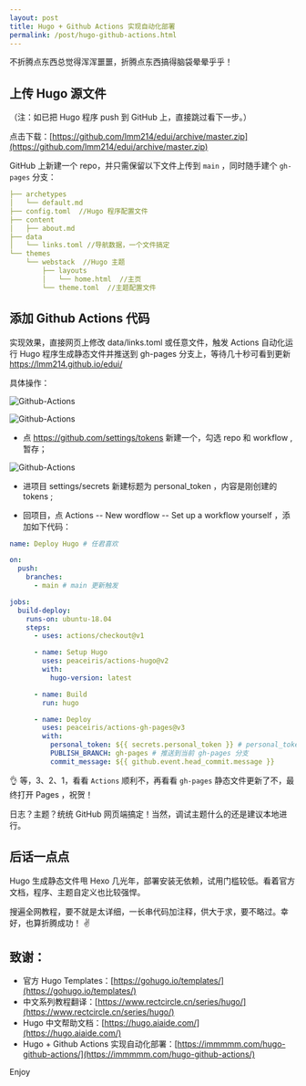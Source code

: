 ```yaml
---
layout: post
title: Hugo + Github Actions 实现自动化部署
permalink: /post/hugo-github-actions.html
---
```


不折腾点东西总觉得浑浑噩噩，折腾点东西搞得脑袋晕晕乎乎！

<!--more-->

## 上传 Hugo 源文件

（注：如已把 Hugo 程序 push 到 GitHub 上，直接跳过看下一步。）

点击下载：[https://github.com/lmm214/edui/archive/master.zip](https://github.com/lmm214/edui/archive/master.zip)

GitHub 上新建一个 repo，并只需保留以下文件上传到 `main` ，同时随手建个 `gh-pages` 分支：

```yml
├── archetypes
│   └── default.md
├── config.toml  //Hugo 程序配置文件
├── content
│   ├── about.md
├── data
│   └── links.toml //导航数据，一个文件搞定
└── themes
    └── webstack  //Hugo 主题
        ├── layouts
        │   └── home.html  //主页
        └── theme.toml  //主题配置文件
```
		
## 添加 Github Actions 代码

实现效果，直接网页上修改 data/links.toml 或任意文件，触发 Actions 自动化运行 Hugo 程序生成静态文件并推送到 gh-pages 分支上，等待几十秒可看到更新 https://lmm214.github.io/edui/

具体操作：

![Github-Actions](https://cdn.jsdelivr.net/gh/hsce/hsce.github.io@main/static/hugo-github-actions/tokens-1.png)

![Github-Actions](https://cdn.jsdelivr.net/gh/hsce/hsce.github.io@main/static/hugo-github-actions/tokens-2.png)

 - 点 https://github.com/settings/tokens 新建一个，勾选 repo 和 workflow ,暂存；

![Github-Actions](https://cdn.jsdelivr.net/gh/hsce/hsce.github.io@main/static/hugo-github-actions/secrets.jpeg)

 - 进项目 settings/secrets 新建标题为 personal_token ，内容是刚创建的 tokens ;

 - 回项目，点 Actions -- New wordflow -- Set up a workflow yourself ，添加如下代码：

```yml
name: Deploy Hugo # 任君喜欢

on:
  push:
    branches:
      - main # main 更新触发

jobs:
  build-deploy:
    runs-on: ubuntu-18.04
    steps:
      - uses: actions/checkout@v1

      - name: Setup Hugo
        uses: peaceiris/actions-hugo@v2
        with:
          hugo-version: latest

      - name: Build 
        run: hugo

      - name: Deploy
        uses: peaceiris/actions-gh-pages@v3
        with:
          personal_token: ${{ secrets.personal_token }} # personal_token 这里新建一个 https://github.com/settings/tokens
          PUBLISH_BRANCH: gh-pages # 推送到当前 gh-pages 分支
          commit_message: ${{ github.event.head_commit.message }}
```

👌 等，3、2、1，看看 `Actions` 顺利不，再看看 `gh-pages` 静态文件更新了不，最终打开 Pages ，祝贺！

日志？主题？统统 GitHub 网页端搞定！当然，调试主题什么的还是建议本地进行。

## 后话一点点

Hugo 生成静态文件甩 Hexo 几光年，部署安装无依赖，试用门槛较低。看着官方文档，程序、主题自定义也比较强悍。

搜遍全网教程，要不就是太详细，一长串代码加注释，供大于求，要不略过。幸好，也算折腾成功！ ✌️

## 致谢：

 - 官方 Hugo Templates：[https://gohugo.io/templates/](https://gohugo.io/templates/)
 - 中文系列教程翻译：[https://www.rectcircle.cn/series/hugo/](https://www.rectcircle.cn/series/hugo/)
 - Hugo 中文帮助文档：[https://hugo.aiaide.com/](https://hugo.aiaide.com/)
 - Hugo + Github Actions 实现自动化部署：[https://immmmm.com/hugo-github-actions/](https://immmmm.com/hugo-github-actions/)

Enjoy
